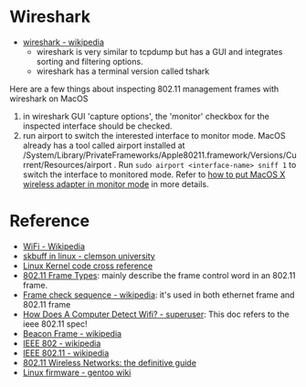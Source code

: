 # Wireshark
- [wireshark - wikipedia](https://en.wikipedia.org/wiki/Wireshark)
  - wireshark is very similar to tcpdump but has a GUI and integrates sorting and filtering options.
  - wireshark has a terminal version called tshark

Here are a few things about inspecting 802.11 management frames with wireshark on MacOS
1. in wireshark GUI 'capture options', the 'monitor' checkbox for the inspected interface should be checked.
2. run airport to switch the interested interface to monitor mode. MacOS already has a tool called airport installed at /System/Library/PrivateFrameworks/Apple80211.framework/Versions/Current/Resources/airport . Run `sudo airport <interface-name> sniff 1` to switch the interface to monitored mode. Refer to [how to put MacOS X wireless adapter in monitor mode](https://unix.stackexchange.com/questions/48671/how-to-put-mac-os-x-wireless-adapter-in-monitor-mode) in more details.

# Reference
- [WiFi - Wikipedia](https://en.wikipedia.org/wiki/Wi-Fi)
- [skbuff in linux - clemson university](https://people.computing.clemson.edu/~westall/853/notes/skbuff.pdf)
- [Linux Kernel code cross reference](https://elixir.bootlin.com/linux/latest/source)
- [802.11 Frame Types](https://en.wikipedia.org/wiki/802.11_Frame_Types): mainly describe the frame control word in an 802.11 frame.
- [Frame check sequence - wikipedia](https://en.wikipedia.org/wiki/Frame_check_sequence): it's used in both ethernet frame and 802.11 frame
- [How Does A Computer Detect Wifi? - superuser](https://superuser.com/questions/1470252/how-does-a-computer-detect-wifi): This doc refers to the ieee 802.11 spec!
- [Beacon Frame - wikipedia](https://en.wikipedia.org/wiki/Beacon_frame)
- [IEEE 802 - wikipedia](https://en.wikipedia.org/wiki/IEEE_802)
- [IEEE 802.11 - wikipedia](https://en.wikipedia.org/wiki/IEEE_802.11)
- [802.11 Wireless Networks: the definitive guide](https://paginas.fe.up.pt/~ee05005/tese/arquivos/ieee80211.pdf)
- [Linux firmware - gentoo wiki](https://wiki.gentoo.org/wiki/Linux_firmware)

